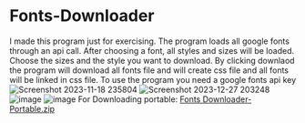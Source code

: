 # Fonts-Downloader
I made this program just for exercising.
The program loads all google fonts through an api call.
After choosing a font, all styles and sizes will be loaded.
Choose the sizes and the style you want to download.
By clicking downlaod the program will download all fonts file and will create css file and all fonts will be linked in css file.
To use the program you need a google fonts api key 
![Screenshot 2023-11-18 235804](https://github.com/mustafa-shahin/Fonts-Downloader/assets/109212127/eabd6b42-a85c-4590-b7c5-02be67320284)
![Screenshot 2023-12-27 203248](https://github.com/mustafa-shahin/Fonts-Downloader/assets/109212127/2625ad32-bb28-4f69-94a2-f0b2dd404298)
![image](https://user-images.githubusercontent.com/109212127/221409621-28c2d3c0-9a4d-426a-864d-d8da97b36d66.png)
![image](https://user-images.githubusercontent.com/109212127/221409629-3e4d12d4-5b70-4149-a51f-b93e2ac3fdfa.png)
For Downloading portable:
[Fonts Downloader-Portable.zip](https://github.com/mustafa-shahin/Fonts-Downloader/files/13781659/Fonts.Downloader-Portable.zip)


